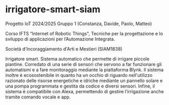 # irrigatore-smart-siam
Progetto IoT 2024/2025 Gruppo 1 (Constanza, Davide, Paolo, Matteo)

Corso IFTS “Internet of Robotic Things", Tecniche per la progettazione e lo sviluppo di applicazioni per l’Automazione Integrata.

Società d'Incoraggiamento d'Arti e Mestieri (SIAM1838)

Irrigatore smart. Sistema automatico che permette di irrigare piccole piantine. Corredato di una serie di sensori che servono a far funzionare gli automatismi e a fare monitoraggio mediante la piattaforma Blynk. Il sistema inoltre è ecosostenibile in quanto ha un occhio di riguardo nell'utilizzo razionato delle risorse energetiche e idriche mediante un pannello solare e una pompa programmata e gestita da codice e diversi sensori. Infine, il sistema è compatibile con Alexa, permettendo di gestire l’irrigazione anche tramite comando vocale e app.
